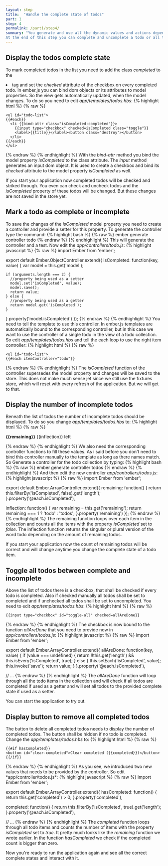 ```yaml
---
layout: step
title:  "Handle the complete state of todos"
part: 1
step: 4
permalink: /part1/step4/
summary: "You generate and use all the dynamic values and actions depending the complete state of todos.
At the end of this step you can complete and uncomplete a todo or all todos at once and all the complete states are displayed correctly in the application."
---
```

## Display the todos complete state
To mark completed todos in the list you need to add the class *completed* to the *<li>* tag and set the *checked* attribute of the checkbox on every completed todo.
In ember.js you can bind dom objects or its attributes to model properties. So the view gets automatically updated, when the model changes. To do so you need to edit *app/templates/todos.hbs*:
{% highlight html %}
{% raw %}
<!-- ... -->

    <ul id="todo-list">
    {{#each}}
      <li {{bind-attr class="isCompleted:completed"}}>
        {{input type="checkbox" checked=isCompleted class="toggle"}}
        <label>{{title}}</label><button class="destroy"></button>
      </li>
    {{/each}}
    </ul>

<!-- ... -->
{% endraw %}
{% endhighlight %}
With the *bind-attr* method you bind the model property *isCompleted* to the class attribute. The *input* method generates an input dom object.
It is used to create a checkbox and bind its *checked* attribute to the model property *isCompleted* as well.

If you start your application now completed todos will be checked and striked through. You even can check and uncheck todos and the *isCompleted* property of these todos will be changed. But these changes are not saved in the store yet.

## Mark a todo as complete or incomplete
To save the changes of the *isCompleted* model property you need to create a controller and provide a setter for this property. To generate the controller type the command:
{% highlight bash %}
{% raw %}
ember generate controller todo
{% endraw %}
{% endhighlight %}
This will generate the controller and a test. Now edit the *app/controllers/todo.js*:
{% highlight javascript %}
{% raw %}
import Ember from 'ember';

export default Ember.ObjectController.extend({
  isCompleted: function(key, value) {
    var model = this.get('model');

    if (arguments.length === 2) {
      //property being used as a setter
      model.set('isCompleted', value);
      model.save();
      return value;
    } else {
      //property being used as a getter
      return model.get('isCompleted');
    }
  }.property('model.isCompleted')
});
{% endraw %}
{% endhighlight %}
You need to tell the template to use this controller. In ember.js templates are automatically bound to the corresponding controller, but in this case we want to use the controller of a single todo in the view of a todo collection.
So edit *app/templates/todos.hbs* and tell the each loop to use the right item controller:
{% highlight html %}
{% raw %}
<!-- ... -->

    <ul id="todo-list">
    {{#each itemController="todo"}}

<!-- ... -->
{% endraw %}
{% endhighlight %}
The *isCompleted* function of the controller supersedes the model property and changes will be saved to the store.
This does not make much sense jet since we still use the fixtures store, which will reset with every refresh of the application. But we will get to that.

## Display the number of incomplete todos
Beneath the list of todos the number of incomplete todos should be displayed. To do so you change *app/templates/todos.hbs* to:
{% highlight html %}
{% raw %}
<!-- ... -->

<span id="todo-count">
  <strong>{{remaining}}</strong> {{inflection}} left
</span>

<!-- ... -->
{% endraw %}
{% endhighlight %}
We also need the corresponding controller functions to fill these values.
As i said before you don't need to bind this controller manually to the template as long as there names match.
So Generate a controller for the todo collection by typing:
{% highlight bash %}
{% raw %}
ember generate controller todos
{% endraw %}
{% endhighlight %}
And then edit the new controller *app/controllers/todos.js*:
{% highlight javascript %}
{% raw %}
import Ember from 'ember';

export default Ember.ArrayController.extend({
  remaining: function() {
    return this.filterBy('isCompleted', false).get('length');
  }.property('@each.isCompleted'),

  inflection: function() {
    var remaining = this.get('remaining');
    return remaining === 1 ? 'todo' : 'todos';
  }.property('remaining')
});
{% endraw %}
{% endhighlight %}
The remaining function loops over each item in the collection and counts all the items with the property *isCompleted* set to *false*. The inflection function returns the singular or plural version of the word todo depending on the amount of remaining todos.

If you start your application now the count of remaining todos will be correct and will change anytime you change the complete state of a todo item.

## Toggle all todos between complete and incomplete
Above the list of todos there is a checkbox, that shall be checked if every todo is completed. Also if checked manually all todos shall be set to completed and if unchecked all todos shall be set to uncompleted.
You need to edit *app/templates/todos.hbs*:
{% highlight html %}
{% raw %}
<!-- ... -->

  <section id="main">
    <ul id="todo-list">
      <!-- ... -->
    </ul>

    {{input type="checkbox" id="toggle-all" checked=allAreDone}}
  </section>

<!-- ... -->
{% endraw %}
{% endhighlight %}
The checkbox is now bound to the function *allAreDone* that you need to provide now in *app/controllers/todos.js*:
{% highlight javascript %}
{% raw %}
import Ember from 'ember';

export default Ember.ArrayController.extend({
  allAreDone: function(key, value) {
    if (value === undefined) {
      return !!this.get('length') && this.isEvery('isCompleted', true);
    } else {
      this.setEach('isCompleted', value);
      this.invoke('save');
      return value;
    }
  }.property('@each.isCompleted'),

// ...
{% endraw %}
{% endhighlight %}
The *allAreDone* function will loop through all the todo items in the collection and will check if all todos are completed if used as a getter and will set all todos to the provided complete state if used as a setter.

You can start the application to try out.

## Display button to remove all completed todos
The button to delete all completed todos needs to display the number of completed todos.
The button shall be hidden if no todo is completed.
Change the *app/templates/todos.hbs* to:
{% highlight html %}
{% raw %}
<!-- ... -->

    {{#if hasCompleted}}
    <button id="clear-completed">Clear completed ({{completed}})</button>
    {{/if}}
  </footer>
</section>
{% endraw %}
{% endhighlight %}
As you see, we introduced two new values that needs to be provided by the controller. So edit *app/controller/todos.js*:
{% highlight javascript %}
{% raw %}
import Ember from 'ember';

export default Ember.ArrayController.extend({
  hasCompleted: function() {
    return this.get('completed') > 0;
  }.property('completed'),

  completed: function() {
    return this.filterBy('isCompleted', true).get('length');
  }.property('@each.isCompleted'),

// ...
{% endraw %}
{% endhighlight %}
The *completed* function loops through all todo items and counts the number of items with the property *isCompleted* set to *true*. It pretty much looks like the *remaining* function we wrote earlier.
In the function *hasCompleted* we check if the completed count is bigger than zero.

Now you're ready to run the application again and see all the correct complete states and interact with it.
